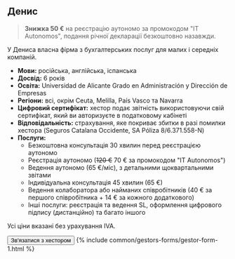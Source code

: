 ## Денис

> **Знижка 50 €** на реєстрацію аутономо за промокодом "IT Autonomos", подання річної декларації безкоштовно назавжди.

У Дениса власна фірма з бухгалтерських послуг для малих і середніх компаній.

- **Мови:** російська, англійська, іспанська
- **Досвід:** 6 років
- **Освіта:** Universidad de Alicante Grado en Administración y Dirección de Empresas
- **Регіони:** всі, окрім Ceuta, Melilla, País Vasco та Navarra
- **Цифровий сертифікат:** хестор подає звітність використовуючи свій сертифікат, який ви авторизуєте в податковому 
  кабінеті
- **Відповідальність:** страхування, яке покриває збитки в разі помилки хестора (Seguros Catalana Occidente, SA Póliza
  8/6.371.558-N)
- **Послуги:**
    - Безкоштовна консультація 30 хвилин перед реєстрацією аутономо
    - Реєстрація аутономо (<s>120 €</s> 70 € за промокодом "IT Autonomos")
    - Ведення аутономо (65 €/міс), з детальними щоквартальними звітами
    - Індивідуальна консультація 45 хвилин (65 €)
    - Ведення колаборатора або найманих співробітників (40 € за першого співробітника + 14 € за кожного додаткового)
    - Інші послуги: реєстрація та ведення SL, оформлення цифрового підпису (дистанційно) та багато іншого

Усі ціни вказані без урахування IVA.

<button type="button" id="showFormButton1" class="btn btn-success">Зв'язатися з хестором</button>
{% include common/gestors-forms/gestor-form-1.html %}
